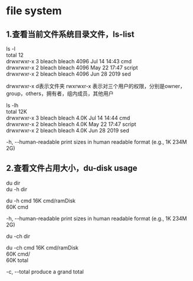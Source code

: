 # file system      
    
## 1.查看当前文件系统目录文件，ls-list      
ls -l     
total 12    
drwxrwxr-x 3 bleach bleach 4096 Jul 14 14:43 cmd    
drwxrwxr-x 2 bleach bleach 4096 May 22 17:47 script    
drwxrwxr-x 2 bleach bleach 4096 Jun 28  2019 sed      

drwxrwxr-x
d表示文件夹
rwxrwxr-x 
表示对三个用户的权限，分别是owner，group，others，拥有者，组内成员，其他用户

    
ls -lh    
total 12K    
drwxrwxr-x 3 bleach bleach 4.0K Jul 14 14:44 cmd    
drwxrwxr-x 2 bleach bleach 4.0K May 22 17:47 script    
drwxrwxr-x 2 bleach bleach 4.0K Jun 28  2019 sed    

-h, --human-readable print sizes in human readable format (e.g., 1K 234M 2G)    
    
## 2.查看文件占用大小，du-disk usage      
du dir      
du -h dir      

du -h cmd
16K	cmd/ramDisk    
60K	cmd    

-h, --human-readable print sizes in human readable format (e.g., 1K 234M 2G)    
  
du -ch dir  

du  -ch cmd
16K	cmd/ramDisk  
60K	cmd/  
60K	total  

-c, --total produce a grand total  

